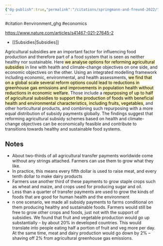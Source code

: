 ```yaml
---
{"dg-publish":true,"permalink":"/citations/springmann-and-freund-2022/","created":"2024-07-15T21:02:47.970+01:00","updated":"2025-10-10T23:58:54.484+01:00"}
---
```


#citation #environment_ghg #economics 

https://www.nature.com/articles/s41467-021-27645-2

- [[Subsidies\|Subsidies]]

Agricultural subsidies are an important factor for influencing food production and therefore part of a food system that is seen as neither healthy nor sustainable. Here<mark style="background: #FFF3A3A6;"> we analyse options for reforming agricultural subsidies</mark> in line with health and climate-change objectives on one side, and economic objectives on the other. Using an integrated modelling framework including economic, environmental, and health assessments, <mark style="background: #FFF3A3A6;">we find that on a global scale several reform options could lead to reductions in greenhouse gas emissions and improvements in population health without reductions in economic welfare.</mark> Those include a <mark style="background: #FFF3A3A6;">repurposing of up to half of agricultural subsidies to support the production of foods with beneficial health and environmental characteristics, including fruits, vegetables</mark>, and other horticultural products, and combining such repurposing with a more equal distribution of subsidy payments globally. The findings suggest that reforming agricultural subsidy schemes based on health and climate-change objectives can be economically feasible and contribute to transitions towards healthy and sustainable food systems.

## Notes
- About two-thirds of all agricultural transfer payments worldwide come without any strings attached. Farmers can use them to grow what they like.
- In practice, this means every fifth dollar is used to raise meat, and every tenth dollar to make dairy products
- Farmers use another third of these payments to grow staple crops such as wheat and maize, and crops used for producing sugar and oil.
- Less than a quarter of transfer payments are used to grow the kinds of foods that are good for human health and the environment
- n one scenario, we made all subsidy payments to farms conditional on them producing healthy and sustainable foods. Farmers would still be free to grow other crops and foods, just not with the support of subsidies. We found that fruit and vegetable production would go up substantially – by about 20% in developed countries. This would translate into people eating half a portion of fruit and veg more per day. At the same time, meat and dairy production would go down by 2% – shaving off 2% from agricultural greenhouse gas emissions.